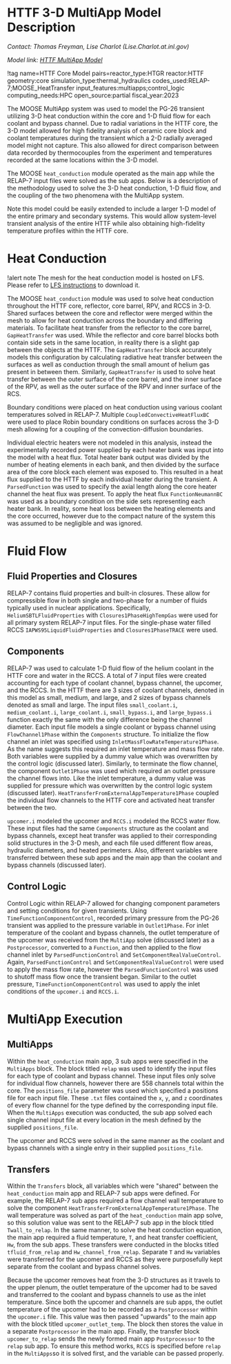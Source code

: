 # HTTF 3-D MultiApp Model Description

*Contact: Thomas Freyman, Lise Charlot (Lise.Charlot.at.inl.gov)*

*Model link: [HTTF MultiApp Model](https://github.com/idaholab/virtual_test_bed/tree/devel/htgr/httf)*

!tag name=HTTF Core Model pairs=reactor_type:HTGR
                       reactor:HTTF
                       geometry:core
                       simulation_type:thermal_hydraulics
                       codes_used:RELAP-7;MOOSE_HeatTransfer
                       input_features:multiapps;control_logic
                       computing_needs:HPC
                       open_source:partial
                       fiscal_year:2023

The MOOSE MultiApp system was used to model the PG-26 transient utilizing 3-D heat conduction within the core and 1-D
fluid flow for each coolant and bypass channel. Due to radial variations in the HTTF core, the 3-D model allowed for high fidelity
analysis of ceramic core block and coolant temperatures during the transient which a 2-D radially averaged model might not capture.
This also allowed for direct comparison between data recorded by thermocouples from the experiment and temperatures recorded at the
same locations within the 3-D model.

The MOOSE `heat_conduction` module operated as the main app while the RELAP-7
input files were solved as the sub apps. Below is a description of the methodology used to solve the 3-D heat conduction, 1-D
fluid flow, and the coupling of the two phenomena with the MultiApp system.

Note this model could be easily extended to include a larger 1-D model of the entire primary and secondary systems. This would allow
system-level transient analysis of the entire HTTF while also obtaining high-fidelity temperature profiles within the HTTF core.



# Heat Conduction

!alert note
The mesh for the heat conduction model is hosted on LFS.
Please refer to [LFS instructions](resources/how_to_use_vtb.md#lfs) to download it.

The MOOSE `heat_conduction` module was used to solve heat conduction throughout the HTTF core, reflector, core barrel, RPV, and RCCS
in 3-D. Shared surfaces between the core and reflector were merged within the mesh to allow for heat conduction across the boundary
and differing materials. To facilitate heat transfer from the reflector to the core barrel, `GapHeatTransfer` was used. While the
reflector and core barrel blocks both contain side sets in the same location, in reality there is a slight gap between the objects at
the HTTF. The `GapHeatTransfer` block accurately models this configuration by calculating radiative heat transfer between the
surfaces as well as conduction through the small amount of helium gas present in between them. Similarly, `GapHeatTransfer`
is used to solve heat transfer between the outer surface of the core barrel, and the inner surface of the RPV, as well as the outer
surface of the RPV and inner surface of the RCS.

Boundary conditions were placed on heat conduction using various coolant temperatures solved in RELAP-7. Multiple
`CoupledConvectiveHeatFluxBC` were used to place Robin boundary conditions on surfaces across the 3-D mesh allowing for a coupling
of the convection-diffusion boundaries.

Individual electric heaters were not modeled in this analysis, instead the experimentally recorded power supplied by each
heater bank was input into the model with a heat flux. Total heater bank output was divided by the number of heating
elements in each bank, and then divided by the surface area of the core block each element was exposed to. This resulted in a heat
flux supplied to the HTTF by each individual heater during the transient. A `ParsedFunction` was used to specify the axial length
along the core heater channel the heat flux was present. To apply the heat flux `FunctionNeumannBC` was used as a boundary
condition on the side sets representing each heater bank. In reality, some heat loss between the heating elements and the core
occurred, however due to the compact nature of the system this was assumed to be negligible and was ignored.



# Fluid Flow

## Fluid Properties and Closures

RELAP-7 contains fluid properties and built-in closures. These allow for compressible flow in both single and
two-phase for a number of fluids typically used in nuclear applications. Specifically, `HeliumSBTLFluidProperties` with
`Closures1PhaseHighTempGas` were used for all primary system RELAP-7 input files. For the single-phase water filled RCCS
`IAPWS95LiquidFluidProperties` and `Closures1PhaseTRACE` were used.

## Components

RELAP-7 was used to calculate 1-D fluid flow of the helium coolant in the HTTF core and water in the RCCS. A total of 7
input files were created accounting for each type of coolant channel, bypass channel, the upcomer, and the RCCS. In the HTTF there
are 3 sizes of coolant channels, denoted in this model as small, medium, and large, and 2 sizes of bypass channels denoted as small
and large. The input files `small_coolant.i`, `medium_coolant.i`, `large_coolant.i`, `small_bypass.i`, and `large_bypass.i` function
exactly the same with the only difference being the channel diameter. Each input file models a single coolant or bypass
channel using `FlowChannel1Phase` within the `Components` structure. To initialize the flow channel an inlet was specified using
`InletMassFlowRateTemperature1Phase`. As the name suggests this required an inlet temperature and mass flow rate. Both variables were
supplied by a dummy value which was overwritten by the control logic (discussed later). Similarly, to terminate the flow channel, the
component `Outlet1Phase` was used which required an outlet pressure the channel flows into. Like the inlet temperature, a dummy value
was supplied for pressure which was overwritten by the control logic system (discussed later).
`HeatTransferFromExternalAppTemperature1Phase` coupled the individual flow channels to the HTTF core and activated heat transfer
between the two.

`upcomer.i` modeled the upcomer and `RCCS.i` modeled the RCCS water flow. These input files had the same `Components` structure as
the coolant and bypass channels, except heat transfer was applied to their corresponding solid structures in the 3-D mesh, and
each file used different flow areas, hydraulic diameters, and heated perimeters. Also, different variables were transferred between
these sub apps and the main app than the coolant and bypass channels (discussed later).

## Control Logic

Control Logic within RELAP-7 allowed for changing component parameters and setting conditions for given transients.
Using `TimeFunctionComponentControl`, recorded primary pressure from the PG-26 transient was applied to the pressure variable in
`Outlet1Phase`. For inlet temperature of the coolant and bypass channels, the outlet temperature of the upcomer was received from the
`MultiApp` solve (discussed later) as a `Postprocessor`, converted to a `Function`, and then applied to the flow channel inlet by
`ParsedFunctionControl` and `SetComponentRealValueControl`. Again, `ParsedFunctionControl` and `SetComponentRealValueControl` were
used to apply the mass flow rate, however the `ParsedFunctionControl` was used to shutoff mass flow once the transient began. Similar
to the outlet pressure, `TimeFunctionComponentControl` was used to apply the inlet conditions of the `upcomer.i` and `RCCS.i`.



# MultiApp Execution

## MultiApps

Within the `heat_conduction` main app, 3 sub apps were specified in the `MultiApps` block. The block titled `relap` was used to
identify the input files for each type of coolant and bypass channel. These input files only solve for individual flow channels,
however there are 558 channels total within the core. The `positions_file` parameter was used which specified a
positions file for each input file. These `.txt` files contained the `x`, `y`, and `z` coordinates of every flow channel for the type
defined by the corresponding input file. When the `MultiApps` execution was conducted, the sub app solved each single channel input
file at every location in the mesh defined by the supplied `positions_file`.

The upcomer and RCCS were solved in the same manner as the coolant and bypass channels with a single entry in their supplied
`positions_file`.

## Transfers

Within the `Transfers` block, all variables which were "shared" between the `heat_conduction` main app and RELAP-7 sub
apps were defined. For example, the RELAP-7 sub apps required a flow channel wall temperature to solve the component
`HeatTransferFromExternalAppTemperature1Phase`. The wall temperature was solved as part of the `heat_conduction` main app solve, so
this solution value was sent to the RELAP-7 sub app in the block titled `Twall_to_relap`. In the same manner, to solve the
heat conduction equation, the main app required a fluid temperature, `T`, and heat transfer coefficient, `Hw`, from the sub apps.
These transfers were conducted in the blocks titled `tfluid_from_relap` and `Hw_channel_from_relap`. Separate `T` and `Hw` variables were
transferred for the upcomer and RCCS as they were purposefully kept separate from the coolant and bypass channel solves.

Because the upcomer removes heat from the 3-D structures as it travels to the upper plenum, the outlet temperature of the upcomer had
to be saved and transferred to the coolant and bypass channels to use as the inlet temperature. Since both the upcomer and channels
are sub apps, the outlet temperature of the upcomer had to be recorded as a `Postprocessor` within the `upcomer.i` file. This value
was then passed "upwards" to the main app with the block titled `upcomer_outlet_temp`. The block then stores the value in a separate
`Postprocessor` in the main app. Finally, the transfer block `upcomer_to_relap` sends the newly formed main app `Postprocessor` to the
`relap` sub app. To ensure this method works, `RCCS` is specified before `relap` in the `MultiApps`so it is solved first, and the
variable can be passed properly.
